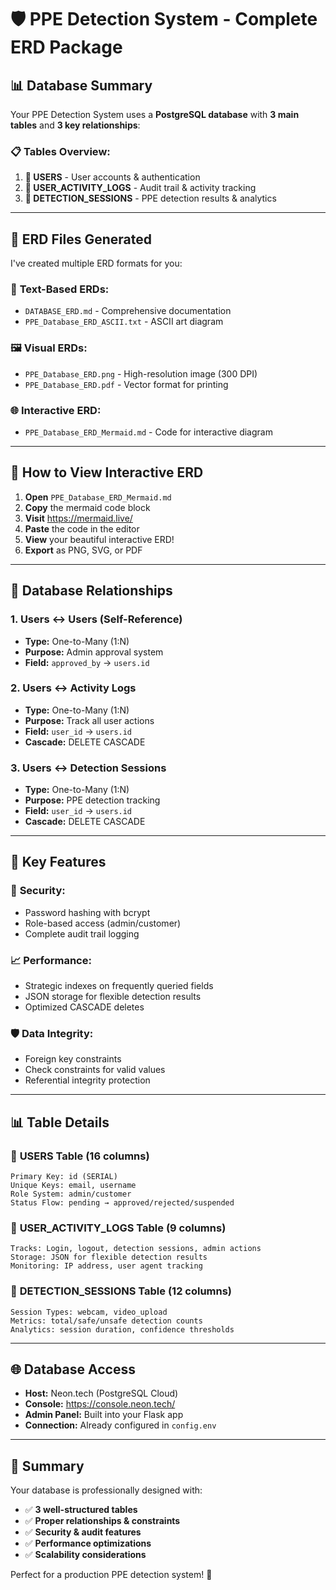 # 🛡️ PPE Detection System - Complete ERD Package

## 📊 Database Summary

Your PPE Detection System uses a **PostgreSQL database** with **3 main tables** and **3 key relationships**:

### 📋 Tables Overview:
1. **👥 USERS** - User accounts & authentication
2. **📝 USER_ACTIVITY_LOGS** - Audit trail & activity tracking  
3. **🎥 DETECTION_SESSIONS** - PPE detection results & analytics

---

## 🎨 ERD Files Generated

I've created multiple ERD formats for you:

### 📄 **Text-Based ERDs:**
- `DATABASE_ERD.md` - Comprehensive documentation
- `PPE_Database_ERD_ASCII.txt` - ASCII art diagram

### 🖼️ **Visual ERDs:**
- `PPE_Database_ERD.png` - High-resolution image (300 DPI)
- `PPE_Database_ERD.pdf` - Vector format for printing

### 🌐 **Interactive ERD:**
- `PPE_Database_ERD_Mermaid.md` - Code for interactive diagram

---

## 🚀 How to View Interactive ERD

1. **Open** `PPE_Database_ERD_Mermaid.md`
2. **Copy** the mermaid code block
3. **Visit** https://mermaid.live/
4. **Paste** the code in the editor
5. **View** your beautiful interactive ERD!
6. **Export** as PNG, SVG, or PDF

---

## 🔗 Database Relationships

### 1. **Users ↔ Users (Self-Reference)**
- **Type:** One-to-Many (1:N)
- **Purpose:** Admin approval system
- **Field:** `approved_by` → `users.id`

### 2. **Users ↔ Activity Logs**
- **Type:** One-to-Many (1:N)  
- **Purpose:** Track all user actions
- **Field:** `user_id` → `users.id`
- **Cascade:** DELETE CASCADE

### 3. **Users ↔ Detection Sessions**
- **Type:** One-to-Many (1:N)
- **Purpose:** PPE detection tracking
- **Field:** `user_id` → `users.id`  
- **Cascade:** DELETE CASCADE

---

## 🎯 Key Features

### 🔐 **Security:**
- Password hashing with bcrypt
- Role-based access (admin/customer)
- Complete audit trail logging

### 📈 **Performance:**
- Strategic indexes on frequently queried fields
- JSON storage for flexible detection results
- Optimized CASCADE deletes

### 🛡️ **Data Integrity:**
- Foreign key constraints
- Check constraints for valid values
- Referential integrity protection

---

## 📊 Table Details

### 👥 **USERS Table (16 columns)**
```
Primary Key: id (SERIAL)
Unique Keys: email, username  
Role System: admin/customer
Status Flow: pending → approved/rejected/suspended
```

### 📝 **USER_ACTIVITY_LOGS Table (9 columns)**
```
Tracks: Login, logout, detection sessions, admin actions
Storage: JSON for flexible detection results
Monitoring: IP address, user agent tracking
```

### 🎥 **DETECTION_SESSIONS Table (12 columns)**  
```
Session Types: webcam, video_upload
Metrics: total/safe/unsafe detection counts
Analytics: session duration, confidence thresholds
```

---

## 🌐 Database Access

- **Host:** Neon.tech (PostgreSQL Cloud)
- **Console:** https://console.neon.tech/
- **Admin Panel:** Built into your Flask app
- **Connection:** Already configured in `config.env`

---

## 🎉 Summary

Your database is professionally designed with:
- ✅ **3 well-structured tables**
- ✅ **Proper relationships & constraints**  
- ✅ **Security & audit features**
- ✅ **Performance optimizations**
- ✅ **Scalability considerations**

Perfect for a production PPE detection system! 🚀
